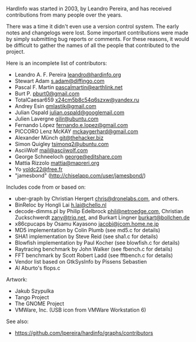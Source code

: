 HardInfo was started in 2003, by Leandro Pereira, and has received
contributions from many people over the years.

There was a time it didn't even use a version control system. The early
notes and changelogs were lost. Some important contributions were made
by simply submitting bug reports or comments. For these reasons, it
would be difficult to gather the names of all the people that
contributed to the project.

Here is an incomplete list of contributors:

* Leandro A. F. Pereira <leandro@hardinfo.org>
* Stewart Adam <s.adam@diffingo.com>
* Pascal F. Martin <pascalmartin@earthlink.net>
* Burt P. <pburt0@gmail.com>
* TotalCaesar659 <x24cm5b8c54q6szxw@yandex.ru>
* Andrey Esin <gmlastik@gmail.com>
* Julian Ospald <julian.ospald@googlemail.com>
* Julien Lavergne <gilir@ubuntu.com>
* Fernando López <fernando.e.lopez@gmail.com>
* PICCORO Lenz McKAY <mckaygerhard@gmail.com>
* Alexander Münch <git@thehacker.biz>
* Simon Quigley <tsimonq2@ubuntu.com>
* AsciiWolf <mail@asciiwolf.com>
* George Schneeloch <george@editshare.com>
* Mattia Rizzolo <mattia@mapreri.org>
* Yo <yoldc22@free.fr>
* "jamesbond" (http://chiselapp.com/user/jamesbond/)

Includes code from or based on:

* uber-graph by Christian Hergert <chris@dronelabs.com>, and others.
* BinReloc by Hongli Lai <h.lai@chello.nl>
* decode-dimms.pl by Philip Edelbrock <phil@netroedge.com>,
  Christian Zuckschwerdt <zany@triq.net>, and
  Burkart Lingner <burkart@bollchen.de>
* x86cpucaps by Osamu Kayasono <jacobi@jcom.home.ne.jp>
* MD5 implementation by Colin Plumb (see md5.c for details)
* SHA1 implementation by Steve Reid (see sha1.c for details)
* Blowfish implementation by Paul Kocher (see blowfish.c for details)
* Raytracing benchmark by John Walker (see fbench.c for details)
* FFT benchmark by Scott Robert Ladd (see fftbench.c for details)
* Vendor list based on GtkSysInfo by Pissens Sebastien
* Al Aburto's flops.c

Artwork:

* Jakub Szypulka
* Tango Project
* The GNOME Project
* VMWare, Inc. (USB icon from VMWare Workstation 6)

See also:

* https://github.com/lpereira/hardinfo/graphs/contributors
